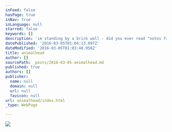 ```yaml
---
inFeed: false
hasPage: true
inNav: true
inLanguage: null
starred: false
keywords: []
description: 'im standing by a brick wall - did you ever read "notes from underground" ?'
datePublished: '2016-03-05T01:04:13.097Z'
dateModified: '2016-03-05T01:03:48.956Z'
title: animalhead
author: []
sourcePath: _posts/2016-03-05-animalhead.md
published: true
authors: []
publisher:
  name: null
  domain: null
  url: null
  favicon: null
url: animalhead/index.html
_type: WebPage

---
```

![](https://the-grid-user-content.s3-us-west-2.amazonaws.com/1da42437-50a2-4a50-92d2-5365af22c6ba.jpg)